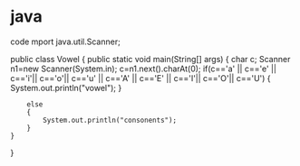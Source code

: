 # java
code
mport java.util.Scanner;

public class Vowel {
	public static void main(String[] args) {
		char c;
		Scanner n1=new Scanner(System.in);
		c=n1.next().charAt(0);
		if(c=='a' || c=='e' || c=='i'|| c=='o'|| c=='u' || c=='A' || c=='E' || c=='I'|| c=='O'|| c=='U')
		{
			System.out.println("vowel");
		}
		
		else
		{
			System.out.println("consonents");
		}
	}
	

}
